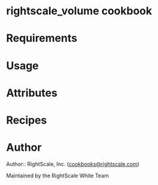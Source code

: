 # rightscale_volume cookbook

# Requirements

# Usage

# Attributes

# Recipes

# Author

Author:: RightScale, Inc. (<cookbooks@rightscale.com>)

Maintained by the RightScale White Team
